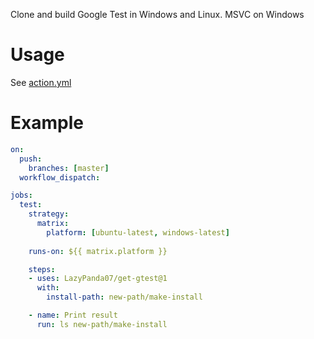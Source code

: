 Clone and build Google Test in Windows and Linux. MSVC on Windows

# Usage
See [action.yml](https://github.com/LazyPanda07/get-gtest/blob/master/action.yml)

# Example
```yaml
on:
  push:
    branches: [master]
  workflow_dispatch:

jobs:
  test:
    strategy:
      matrix:
        platform: [ubuntu-latest, windows-latest]
    
    runs-on: ${{ matrix.platform }}

    steps:
    - uses: LazyPanda07/get-gtest@1
      with:
        install-path: new-path/make-install

    - name: Print result
      run: ls new-path/make-install
```
